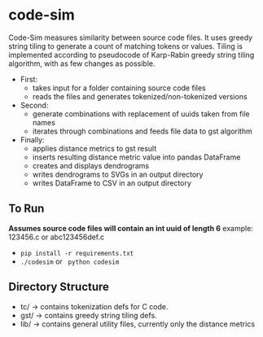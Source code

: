 # code-sim


Code-Sim measures similarity between source code files. It uses greedy string
tiling to generate a count of matching tokens or values.
Tiling is implemented according to pseudocode of Karp-Rabin greedy string tiling algorithm, with as few changes as possible.

* First:
    * takes input for a folder containing source code files
    * reads the files and generates tokenized/non-tokenized versions
* Second:
    * generate combinations with replacement of uuids taken from file names
    * iterates through combinations and feeds file data to gst algorithm
* Finally:
    * applies distance metrics to gst result
    * inserts resulting distance metric value into pandas DataFrame
    * creates and displays dendrograms
    * writes dendrograms to SVGs in an output directory
    * writes DataFrame to CSV in an output directory


## To Run

**Assumes source code files will contain an int uuid of length 6**
example: 123456.c or abc123456def.c

- ``` pip install -r requirements.txt ```
- ``` ./codesim ``` or ``` python codesim```



## Directory Structure

* tc/ -> contains tokenization defs for C code.
* gst/ -> contains greedy string tiling defs.
* lib/ -> contains general utility files, currently only the distance metrics


